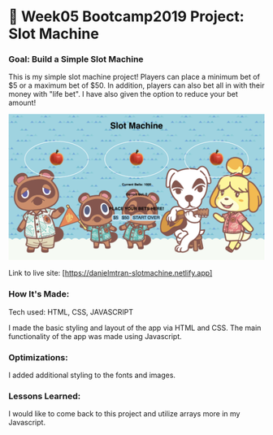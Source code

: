 # 🎰 Week05 Bootcamp2019 Project: Slot Machine

### Goal: Build a Simple Slot Machine

This is my simple slot machine project! Players can place a minimum bet of $5 or a maximum bet of $50. In addition, players can also bet all in with their money with "life bet". I have also given the option to reduce your bet amount! 

<img src="slotmachine.png"></img>

Link to live site: [https://danielmtran-slotmachine.netlify.app]

### How It's Made:

Tech used: HTML, CSS, JAVASCRIPT

I made the basic styling and layout of the app via HTML and CSS. The main functionality of the app was made using Javascript.


### Optimizations:

I added additional styling to the fonts and images.


### Lessons Learned:

I would like to come back to this project and utilize arrays more in my Javascript.